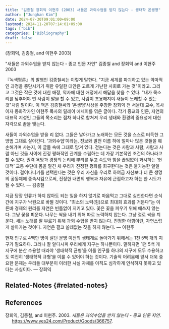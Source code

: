 ```yaml
---
title: "김종철 장회익 이현주 (2003) 새들은 과외수업을 받지 않는다 - 생태학 온생명"
author: ["Junghan Kim"]
date: 2024-07-30T09:01:00+09:00
lastmod: 2024-11-20T07:14:01+09:00
tags: ["bib"]
categories: ["Bibliography"]
draft: false
---
```


(장회익, 김종철, and 이현주 2003)

"새들은 과외수업을 받지 않는다 - 종교 인문 자연" 김종철 and 장회익 and 이현주 2003

『녹색평론』의 발행인 김종철씨는 이렇게 말한다. "지금 세계를 파괴하고 있는 악마적인 과정을 중단시키기 위한 유일한 대안은 고르게 가난한 사회로 가는 것"이라고. 그리고 그것은 작은 것에 대한 애정, 약자에 대한 애정에서 해답을 찾을 수 있다. "내가 목소리를 낮추어야 딴 사람이 말을 할 수 있고, 사람이 조용해져야 새들이 노래할 수 있는 것"처럼 말이다. 이 책은 김종철씨와 ’온생명’사상을 주창한 장회익 전 서울대 교수, 목사이자 동화작가인 이현주 목사의 릴레이 에세이를 엮은 글이다. 각기 종교와 인문, 자연의 대표적 지성인 그들의 목소리는 점차 하나로 합쳐져 우리 생태와 환경의 중요성에 대한 자각으로 끝을 맺는다.

새들이 과외수업을 받을 리 없다. 그들은 날아가고 노래하는 모든 것을 스스로 터득한 그 방법 그대로 살아간다. ’과외수업’이라는, 진보와 발전 이름 하에 얼마나 많은 것들을 훼손해가며 사는지, 이 글들 속에 그대로 담겨 있다. 걷는다는 것은 사람과 사람, 사람과 사람 아닌 것들 사이에 진정 평화적인 관계를 수립하는 데 가장 기본적인 조건의 하나라고 할 수 있다. 권력 욕망과 경쟁의 논리에 뿌리를 두고 속도와 힘을 끊임없이 과시하는 ’현대적’ 교통 수단에 몸을 맡긴 채 우리가 진정한 평화를 희구한다는 것은 불가능한 일일 것이다. 걸어다니기를 선택한다는 것은 우리 자신을 우리로 하여금 자신보다 더 큰 생명의 공동체에 종속시킴으로써, 진정한 내면의 행복과 자유에 근접하고자 하는 한 시도가 될 수 있다. — 김종철

지금 당장 인류가 하지 않아도 되는 일을 하지 않기로 마음먹고 그대로 실천한다면 순식간에 지구가 낙원으로 바뀔 것이다. "최소의 노력(힘)으로 최대희 효과를 거둔다"는 이른바 경제의 원리를 자연은 빈틈없이 지키고 있다. 꽃은 꽃을 피우기 위해 애쓰지 않는다. 그냥 꽃을 피운다. 나무는 싹을 내기 위해 따로 노력하지 않는다. 그냥 절로 싹을 틔운다. 새는 노래를 잘 부르기 위해 과외 수업을 받지 않는다. 진정한 아낌이란, 자연스럽게 살아가는 것이다. 자연은 결코 쓸데없는 짓을 하지 않는다. — 이현주

현재 인구로 4백만 명이 살던 문명 이전의 생태계로 돌아가기 위해서는 1천 5백 개의 지구가 필요하다. 그러나 잘 알다시피 우리에게 지구는 하나뿐이다. 말하자면 1천 5백 개 지구에 분산 수용할 때라야 ’생태학적 균형’을 이룰 인구를 하나의 지구에 모두 수용하고도 여전히 ’생태학적 규형’을 이룰 수 있어야 하는 것이다. 기술적 어려움에 앞서 더욱 중요한 문제는 우리들 대부분이 이러한 사실 자체를 아직도 심각하게 인식하지 못하고 있다는 사실이다. — 장회익


## Related-Notes {#related-notes}

## References

<style>.csl-entry{text-indent: -1.5em; margin-left: 1.5em;}</style><div class="csl-bib-body">
  <div class="csl-entry">장회익, 김종철, and 이현주. 2003. <i>새들은 과외수업을 받지 않는다 - 종교 인문 자연</i>. <a href="https://www.yes24.com/Product/Goods/366757">https://www.yes24.com/Product/Goods/366757</a>.</div>
</div>
